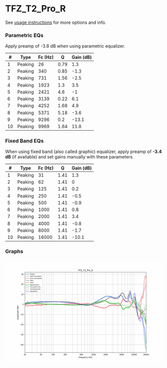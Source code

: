 # TFZ_T2_Pro_R
See [usage instructions](https://github.com/jaakkopasanen/AutoEq#usage) for more options and info.

### Parametric EQs
Apply preamp of -3.8 dB when using parametric equalizer.

|   # | Type    |   Fc (Hz) |    Q |   Gain (dB) |
|-----|---------|-----------|------|-------------|
|   1 | Peaking |        26 | 0.79 |         1.3 |
|   2 | Peaking |       340 | 0.85 |        -1.3 |
|   3 | Peaking |       731 | 1.56 |        -2.5 |
|   4 | Peaking |      1923 | 1.3  |         3.5 |
|   5 | Peaking |      2421 | 4.6  |        -1   |
|   6 | Peaking |      3139 | 0.22 |         6.1 |
|   7 | Peaking |      4252 | 1.68 |         4.9 |
|   8 | Peaking |      5371 | 5.18 |        -3.6 |
|   9 | Peaking |      9296 | 0.2  |       -13.1 |
|  10 | Peaking |      9969 | 1.64 |        11.8 |

### Fixed Band EQs
When using fixed band (also called graphic) equalizer, apply preamp of **-3.4 dB** (if available) and set gains manually with these parameters.

|   # | Type    |   Fc (Hz) |    Q |   Gain (dB) |
|-----|---------|-----------|------|-------------|
|   1 | Peaking |        31 | 1.41 |         1.3 |
|   2 | Peaking |        62 | 1.41 |         0   |
|   3 | Peaking |       125 | 1.41 |         0.2 |
|   4 | Peaking |       250 | 1.41 |        -0.5 |
|   5 | Peaking |       500 | 1.41 |        -0.9 |
|   6 | Peaking |      1000 | 1.41 |         0.8 |
|   7 | Peaking |      2000 | 1.41 |         3.4 |
|   8 | Peaking |      4000 | 1.41 |        -0.8 |
|   9 | Peaking |      8000 | 1.41 |        -1.7 |
|  10 | Peaking |     16000 | 1.41 |       -10.1 |

### Graphs
![](./TFZ_T2_Pro_R.png)
